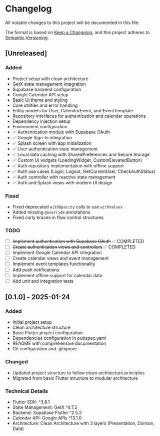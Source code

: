 # Changelog

All notable changes to this project will be documented in this file.

The format is based on [Keep a Changelog](https://keepachangelog.com/en/1.0.0/), and this project
adheres to [Semantic Versioning](https://semver.org/spec/v2.0.0.html).

## [Unreleased]

### Added

- Project setup with clean architecture
- GetX state management integration
- Supabase backend configuration
- Google Calendar API setup
- Basic UI theme and styling
- Core utilities and error handling
- Entity models for User, CalendarEvent, and EventTemplate
- Repository interfaces for authentication and calendar operations
- Dependency injection setup
- Environment configuration
- ✅ Authentication module with Supabase OAuth
- ✅ Google Sign-In integration
- ✅ Splash screen with app initialization
- ✅ User authentication state management
- ✅ Local data caching with SharedPreferences and Secure Storage
- ✅ Custom UI widgets (LoadingWidget, CustomElevatedButton)
- ✅ Auth repository implementation with offline support
- ✅ Auth use cases (Login, Logout, GetCurrentUser, CheckAuthStatus)
- ✅ Auth controller with reactive state management
- ✅ Auth and Splash views with modern UI design

### Fixed

- Fixed deprecated `withOpacity` calls to use `withValues`
- Added missing `@override` annotations
- Fixed curly braces in flow control structures

### TODO

- [ ] ~~Implement authentication with Supabase OAuth~~ ✅ COMPLETED
- [ ] ~~Create authentication views and controllers~~ ✅ COMPLETED
- [ ] Implement Google Calendar API integration
- [ ] Create calendar views and event management
- [ ] Implement event templates functionality
- [ ] Add push notifications
- [ ] Implement offline support for calendar data
- [ ] Add unit and integration tests

## [0.1.0] - 2025-01-24

### Added

- Initial project setup
- Clean architecture structure
- Basic Flutter project configuration
- Dependencies configuration in pubspec.yaml
- README with comprehensive documentation
- Git configuration and .gitignore

### Changed

- Updated project structure to follow clean architecture principles
- Migrated from basic Flutter structure to modular architecture

### Technical Details

- Flutter SDK: ^3.8.1
- State Management: GetX ^4.7.2
- Backend: Supabase Flutter ^2.5.2
- Calendar API: Google APIs ^13.1.0
- Architecture: Clean Architecture with 3 layers (Presentation, Domain, Data)
